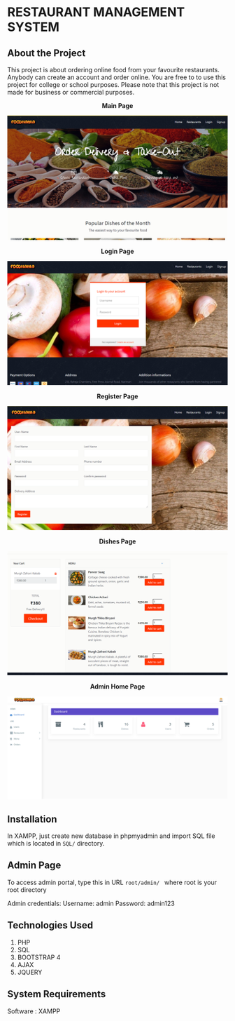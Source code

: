 # RESTAURANT MANAGEMENT SYSTEM

## About the Project

This project is about ordering online food from your favourite restaurants. Anybody can create an account and order online. You are free to to use this project for college or school purposes. Please note that this project is not made for business or commercial purposes.


<p align="center">
    <b>Main Page</b>
</p>

<img src="SS/Screenshot (8).png" alt="Main">


<p align="center">
    <b>Login Page</b>
</p>

<img src="SS/Screenshot (2).png" alt="Main">


<p align="center">
    <b>Register Page</b>
</p>

<img src="SS/Screenshot (3).png" alt="Main">


<p align="center">
    <b>Dishes Page</b>
</p>

<img src="SS/Screenshot (4).png" alt="Main">


<p align="center">
    <b>Admin Home Page</b>
</p>

<img src="SS/Screenshot (5).png" alt="Main">


## Installation

In XAMPP, just create new database in phpmyadmin and import SQL file which is located in `SQL/` directory.

## Admin Page

To access admin portal, type this in URL `root/admin/ ` where root is your root directory

Admin credentials: Username: admin Password: admin123

## Technologies Used

1. PHP
2. SQL
3. BOOTSTRAP 4
4. AJAX
5. JQUERY

## System Requirements

Software : XAMPP 
